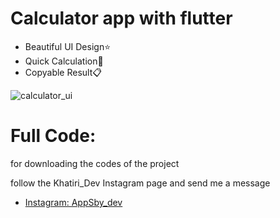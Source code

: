 # Calculator app with flutter
- Beautiful UI Design⭐
- Quick Calculation🚀
- Copyable Result📋

![calculator_ui](https://appsbydev.chbk.run/api/files/5mcd64cn9lcnrwv/0l4g53u86odym61/main_SLC1nD0oPe.png)

# Full Code:
for downloading the codes of the project 

follow the Khatiri_Dev Instagram page and send me a message

- [Instagram: AppSby_dev](https://www.instagram.com/khatiri_dev)
